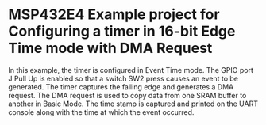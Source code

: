 # MSP432E4 Example project for Configuring a timer in 16-bit Edge Time mode with DMA Request

In this example, the timer is configured in Event Time mode. The GPIO port J Pull Up is enabled
 so that a switch SW2 press causes an event to be generated. The timer captures the falling edge
 and generates a DMA request. The DMA request is used to copy data from one SRAM buffer to
 another in Basic Mode. The time stamp is captured and printed on the UART console along with 
 the time at which the event occurred.